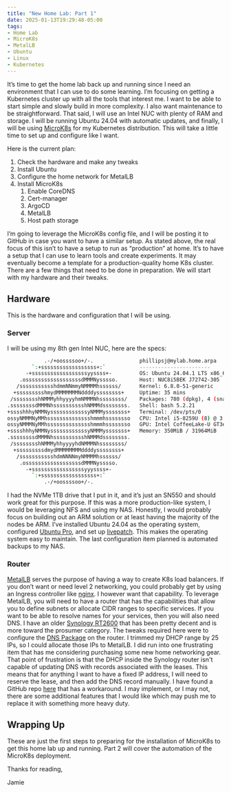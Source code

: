 ```yaml
---
title: "New Home Lab: Part 1"
date: 2025-01-13T19:29:48-05:00
tags:
- Home Lab
- MicroK8s
- MetalLB
- Ubuntu
- Linux
- Kubernetes
---
```


It’s time to get the home lab back up and running since I need an environment that I can use to do some learning. I’m focusing on getting a Kubernetes cluster up with all the tools that interest me. I want to be able to start simple and slowly build in more complexity. I also want maintenance to be straightforward. That said, I will use an Intel NUC with plenty of RAM and storage. I will be running Ubuntu 24.04 with automatic updates, and finally, I will be using [MicroK8s](https://microk8s.io) for my Kubernetes distribution. This will take a little time to set up and configure like I want.  

Here is the current plan: 
 
1. Check the hardware and make any tweaks 
2. Install Ubuntu 
3. Configure the home network for MetalLB
4. Install MicroK8s 
     1. Enable CoreDNS 
     2. Cert-manager 
     3. ArgoCD 
     4. MetalLB 
     5. Host path storage 
 
I’m going to leverage the MicroK8s config file, and I will be posting it to GitHub in case you want to have a similar setup. As stated above, the real focus of this isn’t to have a setup to run as “production” at home. It’s to have a setup that I can use to learn tools and create experiments. It may eventually become a template for a production-quality home K8s cluster. There are a few things that need to be done in preparation. We will start with my hardware and their tweaks.
 
## Hardware 

This is the hardware and configuration that I will be using.

### Server

I will be using my 8th gen Intel NUC, here are the specs:
 
```Bash
            .-/+oossssoo+/-.               phillipsj@mylab.home.arpa
        `:+ssssssssssssssssss+:`           -----------------------
      -+ssssssssssssssssssyyssss+-         OS: Ubuntu 24.04.1 LTS x86_64
    .ossssssssssssssssssdMMMNysssso.       Host: NUC8i5BEK J72742-305
   /ssssssssssshdmmNNmmyNMMMMhssssss/      Kernel: 6.8.0-51-generic
  +ssssssssshmydMMMMMMMNddddyssssssss+     Uptime: 35 mins
 /sssssssshNMMMyhhyyyyhmNMMMNhssssssss/    Packages: 780 (dpkg), 4 (snap)
.ssssssssdMMMNhsssssssssshNMMMdssssssss.   Shell: bash 5.2.21
+sssshhhyNMMNyssssssssssssyNMMMysssssss+   Terminal: /dev/pts/0
ossyNMMMNyMMhsssssssssssssshmmmhssssssso   CPU: Intel i5-8259U (8) @ 3.800GHz
ossyNMMMNyMMhsssssssssssssshmmmhssssssso   GPU: Intel CoffeeLake-U GT3e [Iris Plus Graphics 655]
+sssshhhyNMMNyssssssssssssyNMMMysssssss+   Memory: 350MiB / 31964MiB
.ssssssssdMMMNhsssssssssshNMMMdssssssss.
 /sssssssshNMMMyhhyyyyhdNMMMNhssssssss/
  +sssssssssdmydMMMMMMMMddddyssssssss+
   /ssssssssssshdmNNNNmyNMMMMhssssss/
    .ossssssssssssssssssdMMMNysssso.
      -+sssssssssssssssssyyyssss+-
        `:+ssssssssssssssssss+:`
            .-/+oossssoo+/-.
``` 
 
I had the NVMe 1TB drive that I put in it, and it’s just an SN550 and should work great for this purpose. If this was a more production-like system, I would be leveraging NFS and using my NAS. Honestly, I would probably focus on building out an ARM solution or at least having the majority of the nodes be ARM. I’ve installed Ubuntu 24.04 as the operating system, configured [Ubuntu Pro](https://ubuntu.com/pro), and set up [livepatch](https://ubuntu.com/security/livepatch). This makes the operating system easy to maintain. The last configuration item planned is automated backups to my NAS.

### Router

[MetalLB](https://metallb.io) serves the purpose of having a way to create K8s load balancers. If you don’t want or need level 2 networking, you could probably get by using an Ingress controller like [nginx](https://github.com/kubernetes/ingress-nginx). I however want that capability. To leverage MetalLB, you will need to have a router that has the capabilities that allow you to define subnets or allocate CIDR ranges to specific services. If you want to be able to resolve names for your services, then you will also need DNS. I have an older [Synology RT2600](https://www.synology.com/en-global/products/RT2600ac) that has been pretty decent and is more toward the prosumer category. The tweaks required here were to configure the [DNS Package](https://www.synology.com/en-us/dsm/packages/DNSServer) on the router. I trimmed my DHCP range by 25 IPs, so I could allocate those IPs to MetalLB. I did run into one frustrating item that has me considering purchasing some new home networking gear. That point of frustration is that the DHCP inside the Synology router isn't capable of updating DNS with records associated with the leases. This means that for anything I want to have a fixed IP address, I will need to reserve the lease, and then add the DNS record manually. I have found a GitHub repo [here](https://github.com/gclayburg/synology-diskstation-scripts) that has a workaround. I may implement, or I may not, there are some additional features that I would like which may push me to replace it with something more heavy duty.

## Wrapping Up

These are just the first steps to preparing for the installation of MicroK8s to get this home lab up and running. Part 2 will cover the automation of the MicroK8s deployment.

Thanks for reading,

Jamie
